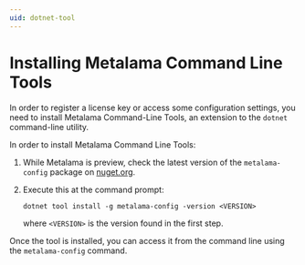 ```yaml
---
uid: dotnet-tool
---
```


# Installing Metalama Command Line Tools

In order to register a license key or access some configuration settings, you need to install Metalama Command-Line Tools, an extension to the `dotnet` command-line utility.

In order to install Metalama Command Line Tools:

1. While Metalama is preview, check the latest version of the `metalama-config` package on [nuget.org](https://www.nuget.org/packages/metalama-config).
2. Execute this at the command prompt:

    ```
    dotnet tool install -g metalama-config -version <VERSION>
    ```

    where `<VERSION>` is the version found in the first step.

Once the tool is installed, you can access it from the command line using the `metalama-config` command.